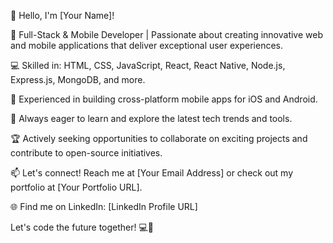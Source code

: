 👋 Hello, I'm [Your Name]!

🚀 Full-Stack & Mobile Developer | Passionate about creating innovative web and mobile applications that deliver exceptional user experiences.

💻 Skilled in: HTML, CSS, JavaScript, React, React Native, Node.js, Express.js, MongoDB, and more.

📱 Experienced in building cross-platform mobile apps for iOS and Android.

🌱 Always eager to learn and explore the latest tech trends and tools.

🏆 Actively seeking opportunities to collaborate on exciting projects and contribute to open-source initiatives.

📫 Let's connect! Reach me at [Your Email Address] or check out my portfolio at [Your Portfolio URL].

🌐 Find me on LinkedIn: [LinkedIn Profile URL]

Let's code the future together! 💻🚀
